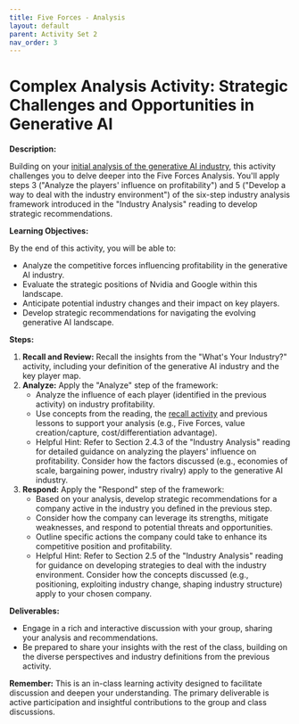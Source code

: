 ```yaml
---
title: Five Forces - Analysis 
layout: default
parent: Activity Set 2
nav_order: 3
---
```


# Complex Analysis Activity: Strategic Challenges and Opportunities in Generative AI

**Description:**

Building on your [initial analysis of the generative AI industry](/activities/industry-analysis/apply-5forces), this activity challenges you to delve deeper into the Five Forces Analysis. You'll apply steps 3 ("Analyze the players' influence on profitability") and 5 ("Develop a way to deal with the industry environment") of the six-step industry analysis framework introduced in the "Industry Analysis" reading to develop strategic recommendations.

**Learning Objectives:**

By the end of this activity, you will be able to:

*   Analyze the competitive forces influencing profitability in the generative AI industry.
*   Evaluate the strategic positions of Nvidia and Google within this landscape.
*   Anticipate potential industry changes and their impact on key players.
*   Develop strategic recommendations for navigating the evolving generative AI landscape.

**Steps:**

1.  **Recall and Review:** Recall the insights from the "What's Your Industry?" activity, including your definition of the generative AI industry and the key player map.
2.  **Analyze:** Apply the "Analyze" step of the framework:
    *   Analyze the influence of each player (identified in the previous activity) on industry profitability.
    *   Use concepts from the reading, the [recall activity](/activities/industry-analysis/recall-5forces) and previous lessons to support your analysis (e.g., Five Forces, value creation/capture, cost/differentiation advantage).
    *   Helpful Hint: Refer to Section 2.4.3 of the "Industry Analysis" reading for detailed guidance on analyzing the players' influence on profitability. Consider how the factors discussed (e.g., economies of scale, bargaining power, industry rivalry) apply to the generative AI industry. 
3.  **Respond:** Apply the "Respond" step of the framework:
    *   Based on your analysis, develop strategic recommendations for a company active in the industry you defined in the previous step.
    *   Consider how the company can leverage its strengths, mitigate weaknesses, and respond to potential threats and opportunities.
    *   Outline specific actions the company could take to enhance its competitive position and profitability.
    *   Helpful Hint: Refer to Section 2.5 of the "Industry Analysis" reading for guidance on developing strategies to deal with the industry environment. Consider how the concepts discussed (e.g., positioning, exploiting industry change, shaping industry structure) apply to your chosen company. 

**Deliverables:**

*   Engage in a rich and interactive discussion with your group, sharing your analysis and recommendations.
*   Be prepared to share your insights with the rest of the class, building on the diverse perspectives and industry definitions from the previous activity.

**Remember:** This is an in-class learning activity designed to facilitate discussion and deepen your understanding. The primary deliverable is active participation and insightful contributions to the group and class discussions.